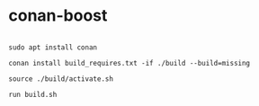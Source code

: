 # conan-boost
<code>
sudo apt install conan
</code>

<code>
conan install build_requires.txt -if ./build --build=missing
</code>

<code>
source ./build/activate.sh
</code>

<code>
run build.sh
</code>
